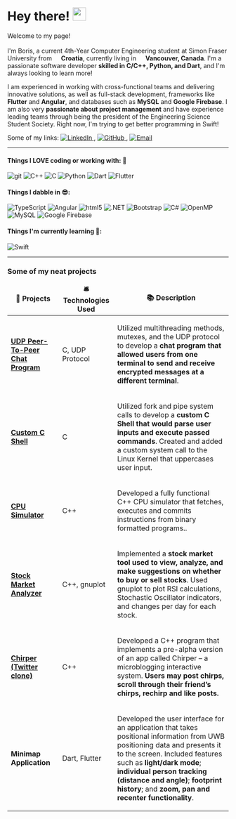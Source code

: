 <h1>Hey there! <img src="https://emojis.slackmojis.com/emojis/images/1680554188/65018/cat-roomba-exceptionally-fast.gif?1680554188" width="30"/></h1>


<p>
  Welcome to my page! 
  </br> 
  </br> 
  I'm Boris, a current 4th-Year Computer Engineering student at Simon Fraser University from <img src="https://cdn-icons-png.flaticon.com/512/197/197503.png" width="13"/> <b>Croatia</b>, currently living in <img src="https://cdn-icons-png.flaticon.com/512/197/197430.png" width="13"/> <b>Vancouver, Canada</b>.
  I'm a passionate software developer <b>skilled in C/C++, Python, and Dart</b>, and I'm always looking to learn more! 

I am experienced in working with cross-functional teams and delivering innovative solutions, as well as full-stack development, frameworks like <b>Flutter</b> and <b>Angular</b>, and databases such as <b>MySQL</b> and <b>Google Firebase</b>. I am also very <b>passionate about project management</b> and have experience leading teams through being the president of the Engineering Science Student Society. Right now, I'm trying to get better programming in Swift!
</p>

<p align="left">
  Some of my links: 
  
  <a href="https://www.linkedin.com/in/boris-perdija/">
    <img alt="LinkedIn" src="https://img.shields.io/badge/LinkedIn-0077B5?style=flat-square&logo=linkedin&logoColor=white" />
  </a>,
  
  <a href="https://github.com/bperdija">
    <img alt="GitHub" src="https://img.shields.io/badge/GitHub-181717?style=flat-square&logo=github&logoColor=white" />
  </a>, 

  <a href="mailto:borisperdija99@gmail.com">
  <img alt="Email" src="https://img.shields.io/badge/Email-43853d?style=flat-square&logo=minutemailer&logoColor=white" />
</a>

</p>



-----


<h4>Things I LOVE coding or working with: 🤩 </h4>
<p>
  <img alt="git" src="https://img.shields.io/badge/-Git-F05032?style=flat-square&logo=cplusplus&logoColor=white" />
  <img alt="C++" src="https://img.shields.io/badge/-C++-ea2845?style=flat-square&logo=nestjs&logoColor=white" />
  <img alt="C" src="https://img.shields.io/badge/-C-DD0031?style=flat-square&logo=c&logoColor=white" />
  <img alt="Python" src="https://img.shields.io/badge/-Python-CB3837?style=flat-square&logo=python&logoColor=white" />
  <img alt="Dart" src="https://img.shields.io/badge/-Dart-E34F26?style=flat-square&logo=dart&logoColor=white" />
  <img alt="Flutter" src="https://img.shields.io/badge/-Flutter-FB542B?style=flat-square&logo=flutter&logoColor=white" />

  <!--

  <img alt="?" src="https://img.shields.io/badge/-Rollup-EC4A3F?style=flat-square&logo=rollup.js&logoColor=white" />
  <img alt="?" src="https://img.shields.io/badge/-D3.js-F9A03C?style=flat-square&logo=d3.js&logoColor=white" />
  <img alt="?" src="https://img.shields.io/badge/-Prettier-F7B93E?style=flat-square&logo=prettier&logoColor=white" />
  <img alt="?" src="https://img.shields.io/badge/-MongoDB-13aa52?style=flat-square&logo=mongodb&logoColor=white" />
  <img alt="?" src="https://img.shields.io/badge/-Nodejs-43853d?style=flat-square&logo=Node.js&logoColor=white" />

  -->
  
</p>

<h4>Things I dabble in 😎: </h4>
<p>
  <img alt="TypeScript" src="https://img.shields.io/badge/-TypeScript-46a2f1?style=flat-square&logo=typescript&logoColor=white" />
  <img alt="Angular" src="https://img.shields.io/badge/-Angular-2088FF?style=flat-square&logo=angular&logoColor=white" />
  <img alt="html5" src="https://img.shields.io/badge/-html5-1a73e8?style=flat-square&logo=html5&logoColor=white" />
<img alt=".NET" src="https://img.shields.io/badge/-.NET-007ACC?style=flat-square&logo=dotnet&logoColor=white" />
  <img alt="Bootstrap" src="https://img.shields.io/badge/-Bootstrap-5849BE?style=flat-square&logo=bootstrap&logoColor=white" />
  <img alt="C#" src="https://img.shields.io/badge/-C%23-311C87?style=flat-square&logo=csharp&logoColor=white" />
  <img alt="OpenMP" src="https://img.shields.io/badge/-OpenMP-430098?style=flat-square&logoColor=white" />
  <img alt="MySQL" src="https://img.shields.io/badge/-mySQL-764ABC?style=flat-square&logo=mySQL&logoColor=white" />
  <img alt="Google Firebase" src="https://img.shields.io/badge/-Google Firebase-B7178C?style=flat-square&logo=firebase&logoColor=white" />
</p>

<h4>Things I'm currently learning 🤔: </h4>
<p">
  <img alt="Swift" src="https://img.shields.io/badge/-Swift-007ACC?style=flat-square&logo=swift&logoColor=white" />
</p>

-----


<h3>Some of my neat projects</h3>
<table>
  <thead align="center">
    <tr border: none;>
      <td><b>🎁 Projects</b></td>
      <td><b>🛎 Technologies Used</b></td>
      <td><b>📚 Description</b></td>
    </tr>
  </thead>
  <tbody>
    <tr>
      <td><a href="https://github.com/bperdija/Linux-UDP-Chat-Program"><b>UDP Peer-To-Peer Chat Program</b></a></td>
      <td><p>C, UDP Protocol</p></td>
      <td><p>Utilized multithreading methods, mutexes, and the UDP protocol to develop a <b>chat program that allowed users from one terminal to send and receive encrypted messages at a different terminal</b>.</p></td>
    </tr>
    <tr>
      <td><a href="https://github.com/bperdija/Custom-C-Shell"><b>Custom C Shell</b></a></td>
      <td><p>C</p></td>
      <td><p>Utilized fork and pipe system calls to develop a <b>custom C Shell that would parse user inputs and execute passed commands</b>. Created and added a custom system call to the Linux Kernel that uppercases user input.</p></td>
    </tr>
    <tr>
      <td><a href="https://github.com/bperdija/CPU_Simulator"><b>CPU Simulator</b></a></td>
      <td><p>C++</p></td>
      <td><p>Developed a fully functional C++ CPU simulator that fetches, executes and commits instructions from binary formatted programs.</b>.</p></td>
    </tr>
    <tr>
      <td><a href="https://github.com/bperdija/Stock_Market_Analyzer"><b>Stock Market Analyzer</b></a></td>
      <td><p>C++, gnuplot</p></td>
      <td><p> Implemented a <b>stock market tool used to view, analyze, and make suggestions on whether to buy or sell stocks</b>. Used gnuplot to plot RSI calculations, Stochastic Oscillator indicators, and changes per day for each stock. </p></td>
    </tr>
    <tr>
      <td><a href="https://github.com/bperdija/Chirper_Application"><b>Chirper (Twitter clone)</b></a></td>
      <td><p>C++</p></td>
      <td><p> Developed a C++ program that implements a pre-alpha version of an app called Chirper – a microblogging interactive system. <b> Users may post chirps, scroll through their friend’s chirps, rechirp and like posts. </b>
 </p></td>
    </tr>
    <tr>
      <td><b>Minimap Application</b></td>
      <td><p>Dart, Flutter</p></td>
      <td><p> Developed the user interface for an application that takes positional information from UWB positioning data and presents it to the screen. Included features such as <b>light/dark mode</b>; <b>individual person tracking (distance and angle)</b>; <b>footprint history</b>; and <b>zoom, pan and recenter functionality</b>.
 </p></td>
    </tr>
  </tbody>
</table>


<!--
[![Boris' GitHub stats](https://github-readme-stats.vercel.app/api?username=bperdija)](https://github.com/anuraghazra/github-readme-stats)

![Push Count](https://img.shields.io/github/commit-activity/w/bperdija/bperdija?label=Pushes)
-->
<!--
**bperdija/bperdija** is a ✨ _special_ ✨ repository because its `README.md` (this file) appears on your GitHub profile.

Here are some ideas to get you started:

- 🔭 I’m currently working on ...
- 🌱 I’m currently learning ...
- 👯 I’m looking to collaborate on ...
- 🤔 I’m looking for help with ...
- 💬 Ask me about ...
- 📫 How to reach me: ...
- 😄 Pronouns: ...
- ⚡ Fun fact: ...
-->

